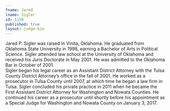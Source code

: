 ```yaml
---
fname: Jared
lname: Sigler
id: 1150
published: true
layout: judge-bio
---
```

Jared P. Sigler was raised in Vinita, Oklahoma.  He graduated from Oklahoma State University in 1998, earning a Bachelor of Arts in Political Science.  Sigler attended law school at the University of Oklahoma and received his Juris Doctorate in May 2001.  He was admitted to the Oklahoma Bar in October of 2001.  
Sigler began his legal career as an Assistant District Attorney with the Tulsa County District Attorney’s office in the fall of 2001.  He worked as a prosecutor in Tulsa County until 2007, at which time he began a law firm in Tulsa.  Sigler concluded his private practice in 2011 when he became the First Assistant District Attorney for Washington and Nowata Counties.  He continued his career as a prosecutor until shortly before his appointment as a Special Judge for Washington and Nowata County on January 3, 2017.
